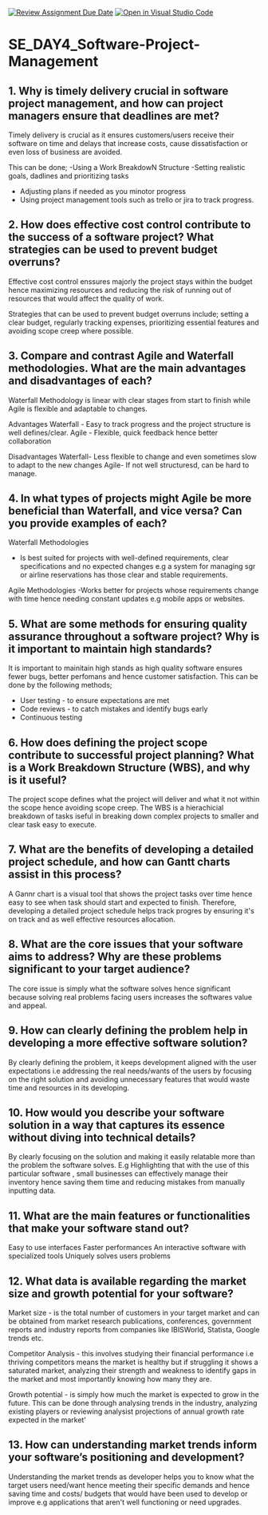 [![Review Assignment Due Date](https://classroom.github.com/assets/deadline-readme-button-22041afd0340ce965d47ae6ef1cefeee28c7c493a6346c4f15d667ab976d596c.svg)](https://classroom.github.com/a/9pw6JKcu)
[![Open in Visual Studio Code](https://classroom.github.com/assets/open-in-vscode-2e0aaae1b6195c2367325f4f02e2d04e9abb55f0b24a779b69b11b9e10269abc.svg)](https://classroom.github.com/online_ide?assignment_repo_id=16300094&assignment_repo_type=AssignmentRepo)
# SE_DAY4_Software-Project-Management
## 1. Why is timely delivery crucial in software project management, and how can project managers ensure that deadlines are met?
Timely delivery is crucial as it ensures customers/users receive their software on time and delays that increase costs, cause dissatisfaction or even loss of business are avoided. 

This can be done;
-Using a Work BreakdowN Structure
-Setting realistic goals, dadlines and prioritizing tasks
- Adjusting plans if needed as you minotor progress
- Using project management tools such as trello or jira to track progress.

## 2. How does effective cost control contribute to the success of a software project? What strategies can be used to prevent budget overruns?
Effective cost control enssures majorly the project stays within the budget hence maximizing resources and reducing the risk of running out of resources that would affect the quality of work.

Strategies that can be used to prevent budget overruns include; setting a clear budget, regularly tracking expenses, prioritizing essential features and avoiding scope creep where possible.

## 3. Compare and contrast Agile and Waterfall methodologies. What are the main advantages and disadvantages of each?
Waterfall Methodology is linear with clear stages from start to finish while Agile is flexible and adaptable to changes.

Advantages
Waterfall - Easy to track progress and the project structure is well defines/clear.
Agile - Flexible, quick feedback hence better collaboration

Disadvantages
Waterfall- Less flexible to change and even sometimes slow to adapt to the new changes
Agile- If not well structuresd, can be hard to manage.


## 4. In what types of projects might Agile be more beneficial than Waterfall, and vice versa? Can you provide examples of each?
Waterfall Methodologies
- Is best suited for projects with well-defined requirements, clear specifications and no expected changes e.g a system for managing sgr or airline reservations has those clear and stable requirements.

Agile Methodologies
-Works better for projects whose requirements change with time hence needing constant updates e.g mobile apps or websites.

## 5. What are some methods for ensuring quality assurance throughout a software project? Why is it important to maintain high standards?
It is important to mainitain high stands as high quality software ensures fewer bugs, better perfomans and hence customer satisfaction. This can be done by the following methods;
- User testing - to ensure expectations are met
- Code reviews - to catch mistakes and identify bugs early
- Continuous testing 

## 6. How does defining the project scope contribute to successful project planning? What is a Work Breakdown Structure (WBS), and why is it useful?
The project scope defines what the project will deliver and what it not within the scope hence avoiding scope creep. The WBS is a hierachicial breakdown of tasks iseful in breaking down complex projects to smaller and clear task easy to execute.


## 7. What are the benefits of developing a detailed project schedule, and how can Gantt charts assist in this process?
A Gannr chart is a visual tool that shows the project tasks over time hence easy to see when task should start and expected to finish. Therefore, developing a detailed project schedule helps track progres by ensuring it's on track and as well effective resources allocation.

## 8. What are the core issues that your software aims to address? Why are these problems significant to your target audience?
The core issue is simply what the software solves hence significant because solving real problems facing users increases the softwares value and appeal.


## 9. How can clearly defining the problem help in developing a more effective software solution?
By clearly defining the problem, it keeps development aligned with the user expectations i.e addressing the real needs/wants of the users by focusing on the right solution and avoiding unnecessary features that would waste time and resources in its developing.

## 10. How would you describe your software solution in a way that captures its essence without diving into technical details?
By clearly focusing on the solution and making it easily relatable  more than the problem the software solves. E.g Highlighting that with the use of this particular software , small businesses can effectively manage their inventory hence saving them time and reducing mistakes from manually inputting data.


## 11. What are the main features or functionalities that make your software stand out?
Easy to use interfaces
Faster performances
An interactive software with specialized tools
Uniquely solves users problems 


## 12. What data is available regarding the market size and growth potential for your software?
Market size - is the total number of customers in your target market and can be obtained from market research publications, conferences, government reports and industry reports from companies like IBISWorld, Statista, Google trends etc.

Competitor Analysis - this involves studying their financial performance i.e thriving competitors means the market is healthy but if struggling it shows a saturated market, analyzing their strength and weakness to identify gaps in the market and most importantly knowing how many they are.

Growth potential - is simply how much the market is expected to grow in the future. This can be done through analysing trends in the industry, analyzing existing players or reviewing analysist projections of annual growth rate expected in the market'


## 13. How can understanding market trends inform your software’s positioning and development? 
Understanding the market trends as developer helps you to know what the target users need/want hence meeting their specific demands and hence saving time and costs/ budgets that would have been used to develop or improve e.g applications that aren't well functioning or need upgrades.

